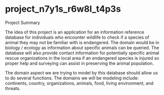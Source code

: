 # project_n7y1s_r6w8l_t4p3s

Project Summary 

The idea of this project is an application for an information reference database for individuals who encounter wildlife to check if a species of animal they may not be familiar with is endangered. The domain would be in biology / ecology as information about specific animals can be queried. The database will also provide contact information for potentially specific animal rescue organizations in the local area if an endangered species is injured so proper help and surveying can assist in preserving the animal population.

The domain aspect we are trying to model by this database should allow us to do several functions. The domains we will be modeling include: continents, country, organizations, animals, food, living environment, and threats.
